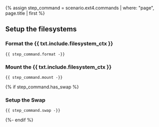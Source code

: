 {% assign step_command = scenario.ext4.commands | where: "page", page.title | first %}

## Setup the filesystems

### Format the {{ txt.include.filesystem_ctx }}

```
{{ step_command.format -}}
```

### Mount the {{ txt.include.filesystem_ctx }}

```
{{ step_command.mount -}}
```

{% if step_command.has_swap %}
### Setup the Swap

```
{{ step_command.swap -}}
```
{%- endif %}
